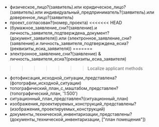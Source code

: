 - физическое_лицо?(заявитель).или юридическое_лицо?(заявитель).или индивидуальный_предприниматель?(заявитель).или доверенное_лицо?(заявитель)
- проект_согласован?(номер_проекта)
<<<<<<< HEAD
- (бумажное_заявление_сни?(заявление).и личность_заявителя_подтверждена_документ?(документ_заявителя)).или (электронное_заявление_сни?(заявление).и личность_заявителя_подтверждена_есиа?(реквизиты_есиа_заявителя))
=======
- электронное_заявление_сни?(заявление) & личность_заявителя_есиа?(реквизиты_есиа_заявителя)
>>>>>>> Localize applicant methods
- фотофиксация_исходной_ситуации_представлена?(фотографии_исходной_ситуации)
- топографический_план_с_маштабом_представлен?(топографический_план, '1:500')
- ситуационный_план_представлен?(ситуационный_план)
- изображения_проектируемых_конструкций_представлены?(изображения_проектируемых_конструкций)
- документы_технической_инвентаризации_представлены?(документы_технической_инвентаризации, ["план помещения"])
